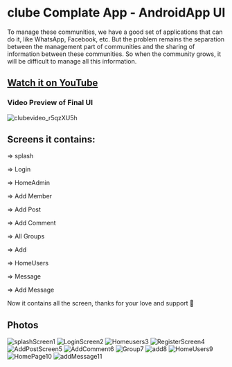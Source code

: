# clube Complate App - AndroidApp UI


To manage these communities, we have a good set of applications that can do it,
like WhatsApp, Facebook, etc. But the problem remains the separation between the management part
of communities and the sharing of information between these communities. So when the community
grows, it will be difficult to manage all this information.

## [Watch it on YouTube](https://www.youtube.com/watch?v=HNgR3Z2GgLY&ab_channel=rachidbourigue)


### Video Preview of Final UI
![clubevideo_r5qzXU5h](https://user-images.githubusercontent.com/96108341/176246622-965fe2eb-5a8f-449a-90c2-93eb51e1ab01.gif)
## Screens it contains:

=> splash

=> Login

=> HomeAdmin

=> Add Member

=> Add Post

=> Add Comment

=> All Groups

=> Add

=> HomeUsers

=> Message

=> Add Message

Now it contains all the screen, thanks for your love and support 🙏 

## Photos

![splashScreen1](https://user-images.githubusercontent.com/96108341/175792520-43b2cc49-196d-4959-836a-23425fa23e31.png)
![LoginScreen2](https://user-images.githubusercontent.com/96108341/175792545-115f59b0-461a-4243-bab4-324a7fd2b57e.png)
![Homeusers3](https://user-images.githubusercontent.com/96108341/175792547-98f9baa0-e22e-4ed6-a272-737ed583ceea.png)
![RegisterScreen4](https://user-images.githubusercontent.com/96108341/175792551-1d446f49-fa71-42f8-a7e6-2ad49d323667.png)
![AddPostScreen5](https://user-images.githubusercontent.com/96108341/175792556-c098b3e4-09d3-4f48-bfb1-4730cc3c8419.png)
![AddComment6](https://user-images.githubusercontent.com/96108341/175792557-cada4085-10aa-46a2-a60b-aa43fd9abdf9.png)
![Group7](https://user-images.githubusercontent.com/96108341/175792558-30018c53-4d5d-47f6-b356-4d3c81465ee3.png)
![add8](https://user-images.githubusercontent.com/96108341/175792562-73a6f39c-a11d-4585-83db-644b21abf5c7.png)
![HomeUsers9](https://user-images.githubusercontent.com/96108341/175792603-e528b402-d213-45f9-8473-00fb4bd55977.png)
![HomePage10](https://user-images.githubusercontent.com/96108341/175792608-5809aca7-758b-4707-82f2-471eff2a864e.png)
![addMessage11](https://user-images.githubusercontent.com/96108341/175792610-925459d0-90cf-49c7-975e-a62f18bfd52f.png)


